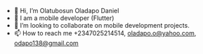 - 👋 Hi, I’m Olatubosun Oladapo Daniel
- 🌱 I am a mobile developer (Flutter)
- 💞️ I’m looking to collaborate on mobile development projects. 
- 📫 How to reach me +2347025214514, oladapo.o@yahoo.com, odapo138@gmail.com

<!---
Dapo-dan/Dapo-dan is a ✨ special ✨ repository because its `README.md` (this file) appears on your GitHub profile.
You can click the Preview link to take a look at your changes.
--->
